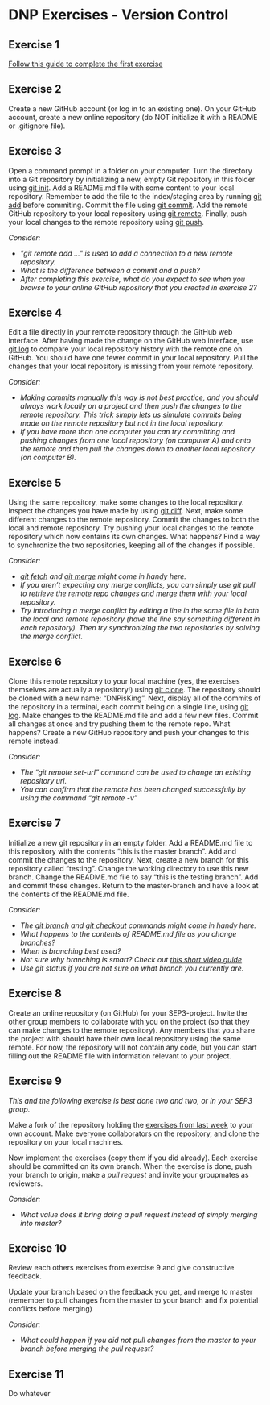 ﻿# DNP Exercises - Version Control

## Exercise 1

[Follow this guide to complete the first exercise](./installation_and_setup/README.md)

## Exercise 2

Create a new GitHub account (or log in to an existing one). On your GitHub account, create a new online repository (do NOT initialize it with a README or .gitignore file).

## Exercise 3

Open a command prompt in a folder on your computer. Turn the directory into a Git repository by initializing a new, empty Git repository in this folder using [git init](https://git-scm.com/docs/git-init). Add a README.md file with some content to your local repository. Remember to add the file to the index/staging area by running [git add](https://git-scm.com/docs/git-add) before commiting. Commit the file using [git commit](https://git-scm.com/docs/git-commit). Add the remote GitHub repository to your local repository using [git remote](https://git-scm.com/docs/git-remote). Finally, push your local changes to the remote repository using [git push](https://git-scm.com/docs/git-push).

*Consider:*

- *"git remote add ..." is used to add a connection to a new remote repository.*
- *What is the difference between a commit and a push?*
- *After completing this exercise, what do you expect to see when you browse to your online GitHub repository that you created in exercise 2?*

## Exercise 4

Edit a file directly in your remote repository through the GitHub web interface. After having made the change on the GitHub web interface, use [git log](https://git-scm.com/docs/git-log) to compare your local repository history with the remote one on GitHub. You should have one fewer commit in your local repository. Pull the changes that your local repository is missing from your remote repository.

*Consider:*

- *Making commits manually this way is not best practice, and you should always work locally on a project and then push the changes to the remote repository. This trick simply lets us simulate commits being made on the remote repository but not in the local repository.*
- *If you have more than one computer you can try committing and pushing changes from one local repository (on computer A) and onto the remote and then pull the changes down to another local repository (on computer B).*

## Exercise 5

Using the same repository, make some changes to the local repository. Inspect the changes you have made by using [git diff](https://git-scm.com/docs/git-diff). Next, make some different changes to the remote repository. Commit the changes to both the local and remote repository. Try pushing your local changes to the remote repository which now contains its own changes. What happens? Find a way to synchronize the two repositories, keeping all of the changes if possible.

*Consider:*

- *[git fetch](https://git-scm.com/docs/git-fetch) and [git merge](https://git-scm.com/docs/git-merge) might come in handy here.*
- *If you aren’t expecting any merge conflicts, you can simply use git pull to retrieve the remote repo changes and merge them with your local repository.*
- *Try introducing a merge conflict by editing a line in the same file in both the local and remote repository (have the line say something different in each repository). Then try synchronizing the two repositories by solving the merge conflict.*

## Exercise 6

Clone this remote repository to your local machine (yes, the exercises themselves are actually a repository!) using [git clone](https://git-scm.com/docs/git-clone). The repository should be cloned with a new name: “DNPisKing”. Next, display all of the commits of the repository in a terminal, each commit being on a single line, using [git log](https://git-scm.com/docs/git-log). Make changes to the README.md file and add a few new files. Commit all changes at once and try pushing them to the remote repo. What happens? Create a new GitHub repository and push your changes to this remote instead.

*Consider:*

- *The “git remote set-url” command can be used to change an existing repository url.*
- *You can confirm that the remote has been changed successfully by using the command “git remote -v”*

## Exercise 7

Initialize a new git repository in an empty folder. Add a README.md file to this repository with the contents “this is the master branch”. Add and commit the changes to the repository. Next, create a new branch for this repository called “testing”. Change the working directory to use this new branch. Change the README.md file to say “this is the testing branch”. Add and commit these changes. Return to the master-branch and have a look at the contents of the README.md file.

*Consider:*

- *The [git branch](https://git-scm.com/docs/git-branch) and [git checkout](https://git-scm.com/docs/git-checkout) commands might come in handy here.*
- *What happens to the contents of README.md file as you change branches?*
- *When is branching best used?*
- *Not sure why branching is smart? Check out [this short video guide](https://www.youtube.com/watch?v=JTE2Fn_sCZs)*
- *Use git status if you are not sure on what branch you currently are.*

## Exercise 8

Create an online repository (on GitHub) for your SEP3-project. Invite the other group members to collaborate with you on the project (so that they can make changes to the remote repository). Any members that you share the project with should have their own local repository using the same remote. For now, the repository will not contain any code, but you can start filling out the README file with information relevant to your project.

## Exercise 9

*This and the following exercise is best done two and two, or in your SEP3 group.*

Make a fork of the repository holding the [exercises from last week](https://github.com/it-dnp1-a18/exercises_04) to your own account. Make everyone collaborators on the repository, and clone the repository on your local machines.

Now implement the exercises (copy them if you did already). Each exercise should be committed on its own branch. When the exercise is done, push your branch to origin, make a *pull request* and invite your groupmates as reviewers.

*Consider:*

- *What value does it bring doing a pull request instead of simply merging into master?*

## Exercise 10

Review each others exercises from exercise 9 and give constructive feedback.

Update your branch based on the feedback you get, and merge to master (remember to pull changes from the master to your branch and fix potential conflicts before merging)

*Consider:*

- *What could happen if you did not pull changes from the master to your branch before merging the pull request?*

## Exercise 11

Do whatever
